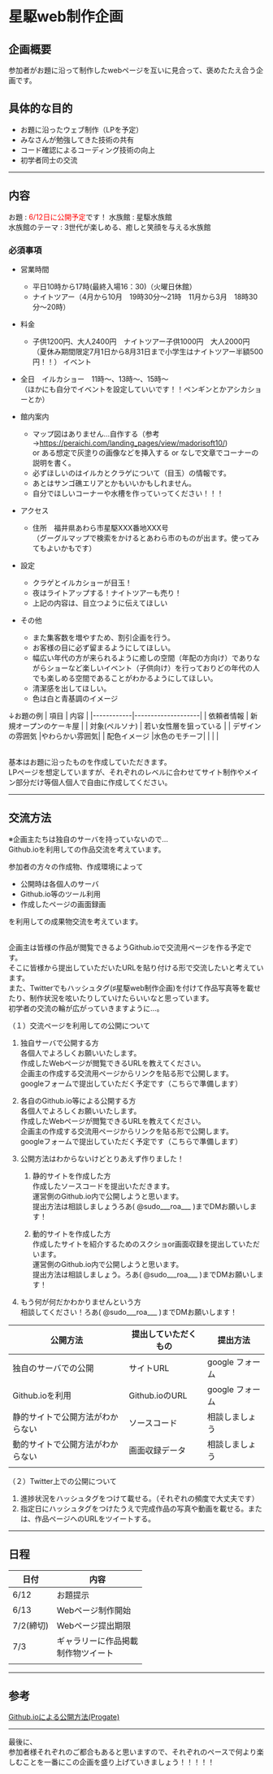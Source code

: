 # 星駆web制作企画

## 企画概要
参加者がお題に沿って制作したwebページを互いに見合って、褒めたたえ合う企画です。

## 具体的な目的
* お題に沿ったウェブ制作（LPを予定）
* みなさんが勉強してきた技術の共有
* コード確認によるコーディング技術の向上
* 初学者同士の交流

***

## 内容
お題 : <font color="Red">6/12日に公開予定</font>です！
水族館 : 星駆水族館
<br>水族館のテーマ : 3世代が楽しめる、癒しと笑顔を与える水族館

### 必須事項

* 営業時間
    * 平日10時から17時(最終入場16：30)（火曜日休館）
    * ナイトツアー（4月から10月　19時30分～21時　11月から3月　18時30分～20時）
* 料金　　　
    * 子供1200円、大人2400円　ナイトツアー子供1000円　大人2000円<br>（夏休み期間限定7月1日から8月31日まで小学生はナイトツアー半額500円！！）
イベント
* 全日　イルカショー　11時～、13時～、15時～<br>（ほかにも自分でイベントを設定していいです！！ペンギンとかアシカショーとか）
* 館内案内　
    * マップ図はありません…自作する（参考→https://peraichi.com/landing_pages/view/madorisoft10/)<br>or ある想定で灰塗りの画像などを挿入する or なしで文章でコーナーの説明を書く。
    * 必ずほしいのはイルカとクラゲについて（目玉）の情報です。
    * あとはサンゴ礁エリアとかもいいかもしれません。
    * 自分でほしいコーナーや水槽を作っていってください！！！
* アクセス
    * 住所　福井県あわら市星駆XXX番地XXX号<br>（グーグルマップで検索をかけるとあわら市のものが出ます。使ってみてもよいかもです）

* 設定
    * クラゲとイルカショーが目玉！
    * 夜はライトアップする！ナイトツアーも売り！
    * 上記の内容は、目立つように伝えてほしい

* その他
    * また集客数を増やすため、割引企画を行う。
    * お客様の目に必ず留まるようにしてほしい。
    * 幅広い年代の方が来られるように癒しの空間（年配の方向け）でありながらショーなど楽しいイベント（子供向け）を行っておりどの年代の人でも楽しめる空間であることがわかるようにしてほしい。
    * 清潔感を出してほしい。
    * 色は白と青基調のイメージ



↓お題の例
| 項目        | 内容                |
|------------|--------------------|
| 依頼者情報   | 新規オープンのケーキ屋 |
| 対象(ペルソナ) | 若い女性層を狙っている |
| デザインの雰囲気 |やわらかい雰囲気|
| 配色イメージ |水色のモチーフ|
| | |

<br>基本はお題に沿ったものを作成していただきます。
<br>LPページを想定していますが、それぞれのレベルに合わせてサイト制作やメイン部分だけ等個人個人で自由に作成してください。

***

## 交流方法
※企画主たちは独自のサーバを持っていないので…
<br>Github.ioを利用しての作品交流を考えています。

参加者の方々の作成物、作成環境によって
* 公開時は各個人のサーバ
* Github.io等のツール利用
* 作成したページの画面録画

を利用しての成果物交流を考えています。

<br>企画主は皆様の作品が閲覧できるようGithub.ioで交流用ページを作る予定です。
<br>そこに皆様から提出していただいたURLを貼り付ける形で交流したいと考えています。
<br>また、Twitterでもハッシュタグ(♯星駆web制作企画)を付けて作品写真等を載せたり、制作状況を呟いたりしていけたらいいなと思っています。
<br>初学者の交流の輪が広がっていきますように…。

（１）交流ページを利用しての公開について
1. 独自サーバで公開する方
    <br>各個人でよろしくお願いいたします。
    <br>作成したWebページが閲覧できるURLを教えてください。
    <br>企画主の作成する交流用ページからリンクを貼る形で公開します。
    <br>googleフォームで提出していただく予定です（こちらで準備します）

2. 各自のGithub.io等による公開する方
    <br>各個人でよろしくお願いいたします。
    <br>作成したWebページが閲覧できるURLを教えてください。
    <br>企画主の作成する交流用ページからリンクを貼る形で公開します。
    <br>googleフォームで提出していただく予定です（こちらで準備します）

3. 公開方法はわからないけどとりあえず作りました！
    1. 静的サイトを作成した方
        <br>作成したソースコードを提出いただきます。
        <br>運営側のGithub.io内で公開しようと思います。
        <br>提出方法は相談しましょうろあ( @sudo___roa___ )までDMお願いします！

    2. 動的サイトを作成した方
        <br>作成したサイトを紹介するためのスクショor画面収録を提出していただいます。
        <br>運営側のGithub.io内で公開しようと思います。
        <br>提出方法は相談しましょう。ろあ( @sudo___roa___ )までDMお願いします！

4. もう何が何だかわかりませんという方
<br>相談してください！ろあ( @sudo___roa___ )までDMお願いします！


| 公開方法          | 提出していただくもの  | 提出方法|
| ------------ | ------------------ |--------|
| 独自のサーバでの公開| サイトURL  | google フォーム |
| Github.ioを利用| Github.ioのURL  | google フォーム |
| 静的サイトで公開方法がわからない | ソースコード |相談しましょう|
| 動的サイトで公開方法がわからない | 画面収録データ | 相談しましょう|
|              |                    | |

（２）Twitter上での公開について
1. 進捗状況をハッシュタグをつけて載せる。（それぞれの頻度で大丈夫です）
2. 指定日にハッシュタグをつけたうえで完成作品の写真や動画を載せる。または、作品ページへのURLをツイートする。

***

## 日程
| 日付          | 内容               |
| ------------ | ------------------ |
| 6/12         | お題提示            |
| 6/13         | Webページ制作開始    |
| 7/2(締切)     | Webページ提出期限    |
| 7/3          | ギャラリーに作品掲載<br>制作物ツイート |
|              |                    |

***
## 参考 
[Github.ioによる公開方法(Progate)](https://prog-8.com/docs/github-pages)

***

最後に、
<br>参加者様それぞれのご都合もあると思いますので、それぞれのペースで何より楽しむことを一番にこの企画を盛り上げていきましょう！！！！！





